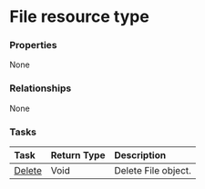 # File resource type



### Properties
None

### Relationships
None


### Tasks

| Task		   | Return Type	|Description|
|:---------------|:--------|:----------|
|[Delete](../api/file_delete.md) | Void	|Delete File object. |

<!-- uuid: bbd21bde-e42b-43c1-8373-2ec0d32754c3
2015-10-15 16:17:32 UTC -->
<!-- {
  "type": "#page.annotation",
  "description": "File resource",
  "keywords": "",
  "section": "documentation",
  "tocPath": ""
}-->